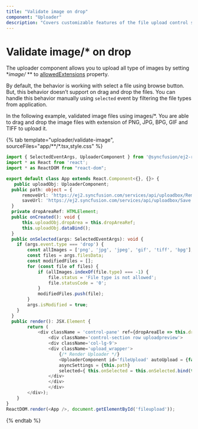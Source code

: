 ```yaml
---
title: "Validate image on drop"
component: "Uploader"
description: "Covers customizable features of the file upload control such as a preview image, invisible upload, progress bar, sort the file list and more."
---
```


# Validate image/* on drop

The uploader component allows you to upload all type of images by setting
**image/* ** to [allowedExtensions](../../api/uploader/#allowedextensions) property.

By default, the behavior is working with select a file using browse button. But, this behavior doesn’t support
on drag and drop the files. You can handle this behavior manually using `selected` event by filtering the file types from application.

In the following example, validated image files using images/*. You are able to drag and drop the image files with extension of PNG, JPG, BPG, GIF and TIFF to upload it.

{% tab template="uploader/validate-image", sourceFiles="app/**/*.tsx,style.css" %}

```typescript
import { SelectedEventArgs, UploaderComponent } from '@syncfusion/ej2-react-inputs';
import * as React from 'react';
import * as ReactDOM from "react-dom";

export default class App extends React.Component<{}, {}> {
   public uploadObj: UploaderComponent;
  public path: object = {
      removeUrl: 'https://ej2.syncfusion.com/services/api/uploadbox/Remove',
      saveUrl: 'https://ej2.syncfusion.com/services/api/uploadbox/Save'
  }
  private dropAreaRef: HTMLElement;
  public onCreated(): void {
      this.uploadObj.dropArea = this.dropAreaRef;
      this.uploadObj.dataBind();
  }
  public onSelected(args: SelectedEventArgs): void {
    if (args.event.type === 'drop') {
        const allImages = ['png', 'jpg', 'jpeg', 'gif', 'tiff', 'bpg'];
        const files = args.filesData;
        const modifiedFiles = [];
        for (const file of files) {
            if (allImages.indexOf(file.type) === -1) {
                file.status = 'File type is not allowed';
                file.statusCode = '0';
            }
            modifiedFiles.push(file);
        }
        args.isModified = true;
    }
  }
  public render(): JSX.Element {
        return (
            <div className = 'control-pane' ref={dropAreaEle => this.dropAreaRef = dropAreaEle!}>
                <div className='control-section row uploadpreview'>
                <div className='col-lg-9'>
                <div className='upload_wrapper'>
                    {/* Render Uploader */}
                    <UploaderComponent id='fileUpload' autoUpload = {false} type='file' ref = {upload => {this.uploadObj = upload !}}
                    asyncSettings = {this.path}
                    selected={ this.onSelected = this.onSelected.bind(this)} created={this.onCreated = this.onCreated.bind(this)} />
                </div>
                </div>
                </div>
        </div>);
    }
}
ReactDOM.render(<App />, document.getElementById('fileupload'));
```

{% endtab %}
